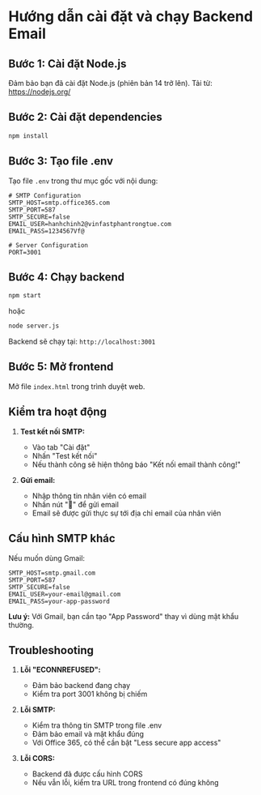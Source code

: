 # Hướng dẫn cài đặt và chạy Backend Email

## Bước 1: Cài đặt Node.js
Đảm bảo bạn đã cài đặt Node.js (phiên bản 14 trở lên).
Tải từ: https://nodejs.org/

## Bước 2: Cài đặt dependencies
```bash
npm install
```

## Bước 3: Tạo file .env
Tạo file `.env` trong thư mục gốc với nội dung:
```env
# SMTP Configuration
SMTP_HOST=smtp.office365.com
SMTP_PORT=587
SMTP_SECURE=false
EMAIL_USER=hanhchinh2@vinfastphantrongtue.com
EMAIL_PASS=1234567Vf@

# Server Configuration
PORT=3001
```

## Bước 4: Chạy backend
```bash
npm start
```
hoặc
```bash
node server.js
```

Backend sẽ chạy tại: `http://localhost:3001`

## Bước 5: Mở frontend
Mở file `index.html` trong trình duyệt web.

## Kiểm tra hoạt động

1. **Test kết nối SMTP:**
   - Vào tab "Cài đặt"
   - Nhấn "Test kết nối"
   - Nếu thành công sẽ hiện thông báo "Kết nối email thành công!"

2. **Gửi email:**
   - Nhập thông tin nhân viên có email
   - Nhấn nút "📧" để gửi email
   - Email sẽ được gửi thực sự tới địa chỉ email của nhân viên

## Cấu hình SMTP khác

Nếu muốn dùng Gmail:
```env
SMTP_HOST=smtp.gmail.com
SMTP_PORT=587
SMTP_SECURE=false
EMAIL_USER=your-email@gmail.com
EMAIL_PASS=your-app-password
```

**Lưu ý:** Với Gmail, bạn cần tạo "App Password" thay vì dùng mật khẩu thường.

## Troubleshooting

1. **Lỗi "ECONNREFUSED":**
   - Đảm bảo backend đang chạy
   - Kiểm tra port 3001 không bị chiếm

2. **Lỗi SMTP:**
   - Kiểm tra thông tin SMTP trong file .env
   - Đảm bảo email và mật khẩu đúng
   - Với Office 365, có thể cần bật "Less secure app access"

3. **Lỗi CORS:**
   - Backend đã được cấu hình CORS
   - Nếu vẫn lỗi, kiểm tra URL trong frontend có đúng không 